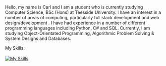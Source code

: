 Hello, my name is Carl and I am a student who is currently studying Computer Science, BSc (Hons) at Teesside University. I have an interest in a number of areas of computing, particularly full stack development and web design/development . I have had experience in a number of different programming languages including Python, C# and SQL. Currently, I am studying Object-Orientated Programming, Algorithmic Problem Solving & System Designs and Databases.

My Skills:
<br>
<br>
[![My Skills](https://skillicons.dev/icons?i=wordpress,html,css,js,java,py,cs,sqlite&theme=dark)](https://skillicons.dev)


